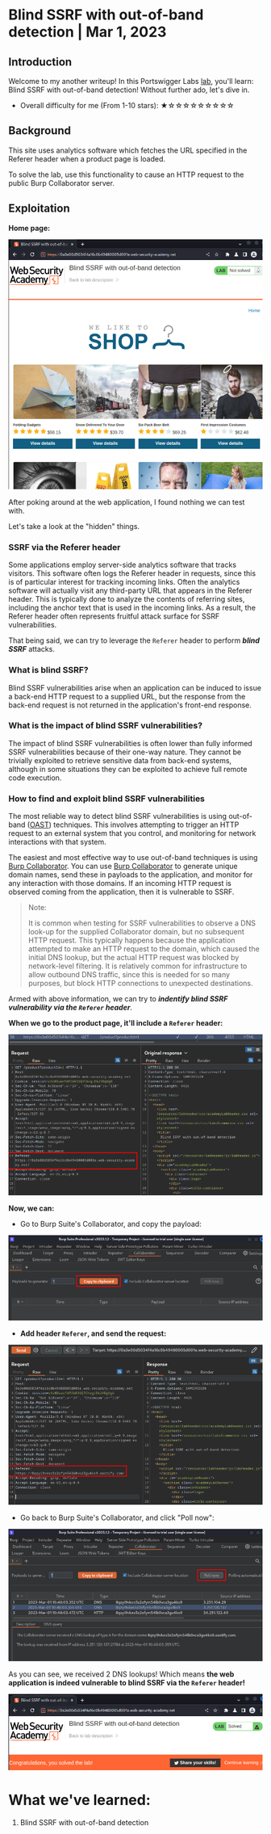 # Blind SSRF with out-of-band detection | Mar 1, 2023

## Introduction

Welcome to my another writeup! In this Portswigger Labs [lab](https://portswigger.net/web-security/ssrf/blind/lab-out-of-band-detection), you'll learn: Blind SSRF with out-of-band detection! Without further ado, let's dive in.

- Overall difficulty for me (From 1-10 stars): ★☆☆☆☆☆☆☆☆☆

## Background

This site uses analytics software which fetches the URL specified in the Referer header when a product page is loaded.

To solve the lab, use this functionality to cause an HTTP request to the public Burp Collaborator server.

## Exploitation

**Home page:**

![](https://raw.githubusercontent.com/siunam321/CTF-Writeups/main/Portswigger-Labs/Server-Side-Request-Forgery/SSRF-5/images/Pasted%20image%2020230301183831.png)

After poking around at the web application, I found nothing we can test with.

Let's take a look at the "hidden" things.

### SSRF via the Referer header

Some applications employ server-side analytics software that tracks visitors. This software often logs the Referer header in requests, since this is of particular interest for tracking incoming links. Often the analytics software will actually visit any third-party URL that appears in the Referer header. This is typically done to analyze the contents of referring sites, including the anchor text that is used in the incoming links. As a result, the Referer header often represents fruitful attack surface for SSRF vulnerabilities.

That being said, we can try to leverage the `Referer` header to perform ***blind SSRF*** attacks.

### What is blind SSRF?

Blind SSRF vulnerabilities arise when an application can be induced to issue a back-end HTTP request to a supplied URL, but the response from the back-end request is not returned in the application's front-end response.

### What is the impact of blind SSRF vulnerabilities?

The impact of blind SSRF vulnerabilities is often lower than fully informed SSRF vulnerabilities because of their one-way nature. They cannot be trivially exploited to retrieve sensitive data from back-end systems, although in some situations they can be exploited to achieve full remote code execution.

### How to find and exploit blind SSRF vulnerabilities

The most reliable way to detect blind SSRF vulnerabilities is using out-of-band ([OAST](https://portswigger.net/burp/application-security-testing/oast)) techniques. This involves attempting to trigger an HTTP request to an external system that you control, and monitoring for network interactions with that system.

The easiest and most effective way to use out-of-band techniques is using [Burp Collaborator](https://portswigger.net/burp/documentation/collaborator). You can use [Burp Collaborator](https://portswigger.net/burp/documentation/desktop/tools/collaborator) to generate unique domain names, send these in payloads to the application, and monitor for any interaction with those domains. If an incoming HTTP request is observed coming from the application, then it is vulnerable to SSRF.

> Note:
> 
> It is common when testing for SSRF vulnerabilities to observe a DNS look-up for the supplied Collaborator domain, but no subsequent HTTP request. This typically happens because the application attempted to make an HTTP request to the domain, which caused the initial DNS lookup, but the actual HTTP request was blocked by network-level filtering. It is relatively common for infrastructure to allow outbound DNS traffic, since this is needed for so many purposes, but block HTTP connections to unexpected destinations.

Armed with above information, we can try to ***indentify blind SSRF vulnerability via the `Referer` header***.

**When we go to the product page, it'll include a `Referer` header:**

![](https://raw.githubusercontent.com/siunam321/CTF-Writeups/main/Portswigger-Labs/Server-Side-Request-Forgery/SSRF-5/images/Pasted%20image%2020230301184657.png)

**Now, we can:**

- Go to Burp Suite's Collaborator, and copy the payload:

![](https://raw.githubusercontent.com/siunam321/CTF-Writeups/main/Portswigger-Labs/Server-Side-Request-Forgery/SSRF-5/images/Pasted%20image%2020230301184330.png)

- **Add header `Referer`, and send the request:**

![](https://raw.githubusercontent.com/siunam321/CTF-Writeups/main/Portswigger-Labs/Server-Side-Request-Forgery/SSRF-5/images/Pasted%20image%2020230301184713.png)

- Go back to Burp Suite's Collaborator, and click "Poll now":

![](https://raw.githubusercontent.com/siunam321/CTF-Writeups/main/Portswigger-Labs/Server-Side-Request-Forgery/SSRF-5/images/Pasted%20image%2020230301184722.png)

As you can see, we received 2 DNS lookups! Which means **the web application is indeed vulnerable to blind SSRF via the `Referer` header!**

![](https://raw.githubusercontent.com/siunam321/CTF-Writeups/main/Portswigger-Labs/Server-Side-Request-Forgery/SSRF-5/images/Pasted%20image%2020230301184820.png)

# What we've learned:

1. Blind SSRF with out-of-band detection